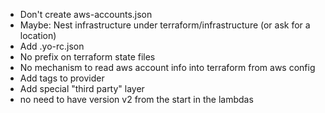 - Don't create aws-accounts.json
- Maybe: Nest infrastructure under terraform/infrastructure (or ask for a location)
- Add .yo-rc.json
- No prefix on terraform state files
- No mechanism to read aws account info into terraform from aws config
- Add tags to provider
- Add special "third party" layer
- no need to have version v2 from the start in the lambdas
